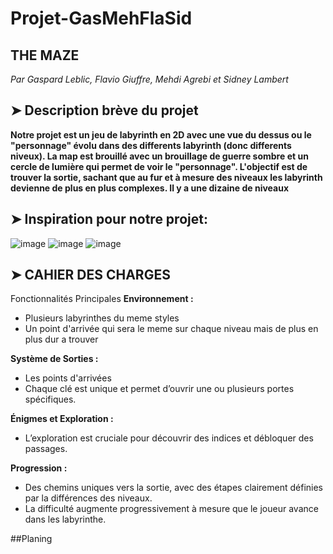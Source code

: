# Projet-GasMehFlaSid
## THE MAZE
*Par Gaspard Leblic, Flavio Giuffre, Mehdi Agrebi et Sidney Lambert*

## ➤ Description brève du projet
**Notre projet est un jeu de labyrinth en 2D avec une vue du dessus ou le "personnage" évolu dans des differents labyrinth (donc differents niveux). La map est brouillé avec un brouillage de guerre sombre et un cercle de lumière qui permet de voir le "personnage". L'objectif est de trouver la sortie, sachant que au fur et à mesure des niveaux les labyrinth devienne de plus en plus complexes. Il y a une dizaine de niveaux**

## ➤ Inspiration pour notre projet: 
![image](https://github.com/user-attachments/assets/81fe90ba-0cbc-4f9a-aca0-8b6937e0c722) 
![image](https://github.com/user-attachments/assets/3b1c8407-4a48-4be3-9b7f-3128d7abd349)
![image](https://github.com/user-attachments/assets/3b04a469-6f65-44cc-852b-8ef183d266e0)



## ➤ CAHIER DES CHARGES
Fonctionnalités Principales
**Environnement :**
- Plusieurs labyrinthes du meme styles
- Un point d'arrivée qui sera le meme sur chaque niveau mais de plus en plus dur a trouver
  
**Système de Sorties :**
- Les points d'arrivées 
- Chaque clé est unique et permet d’ouvrir une ou plusieurs portes spécifiques.
  
**Énigmes et Exploration :**
- L’exploration est cruciale pour découvrir des indices et débloquer des passages.
  
**Progression :**
- Des chemins uniques vers la sortie, avec des étapes clairement définies par la différences des niveaux.
- La difficulté augmente progressivement à mesure que le joueur avance dans les labyrinthe.

##Planing

